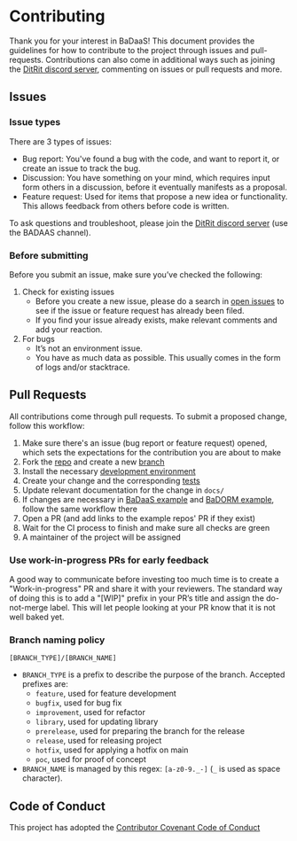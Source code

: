 # Contributing

Thank you for your interest in BaDaaS! This document provides the guidelines for how to contribute to the project through issues and pull-requests. Contributions can also come in additional ways such as joining the [DitRit discord server](https://discord.gg/zkKfj9gj2C), commenting on issues or pull requests and more.

## Issues

### Issue types

There are 3 types of issues:

- Bug report: You've found a bug with the code, and want to report it, or create an issue to track the bug.
- Discussion: You have something on your mind, which requires input form others in a discussion, before it eventually manifests as a proposal.
- Feature request: Used for items that propose a new idea or functionality. This allows feedback from others before code is written.

To ask questions and troubleshoot, please join the [DitRit discord server](https://discord.gg/zkKfj9gj2C) (use the BADAAS channel).

### Before submitting

Before you submit an issue, make sure you’ve checked the following:

1. Check for existing issues
   - Before you create a new issue, please do a search in [open issues](https://github.com/ditrit/badaas/issues) to see if the issue or feature request has already been filed.
   - If you find your issue already exists, make relevant comments and add your reaction.
2. For bugs
   - It’s not an environment issue.
   - You have as much data as possible. This usually comes in the form of logs and/or stacktrace.

## Pull Requests

All contributions come through pull requests. To submit a proposed change, follow this workflow:

1. Make sure there's an issue (bug report or feature request) opened, which sets the expectations for the contribution you are about to make
2. Fork the [repo](https://github.com/ditrit/badaas) and create a new [branch](#branch-naming-policy)
3. Install the necessary [development environment](developing.md#environment)
4. Create your change and the corresponding [tests](developing.md#tests)
5. Update relevant documentation for the change in `docs/`
6. If changes are necessary in [BaDaaS example](https://github.com/ditrit/badaas-example) and [BaDORM example](https://github.com/ditrit/badorm-example), follow the same workflow there
7. Open a PR (and add links to the example repos' PR if they exist)
8. Wait for the CI process to finish and make sure all checks are green
9. A maintainer of the project will be assigned

### Use work-in-progress PRs for early feedback

A good way to communicate before investing too much time is to create a "Work-in-progress" PR and share it with your reviewers. The standard way of doing this is to add a "[WIP]" prefix in your PR’s title and assign the do-not-merge label. This will let people looking at your PR know that it is not well baked yet.

### Branch naming policy

`[BRANCH_TYPE]/[BRANCH_NAME]`

- `BRANCH_TYPE` is a prefix to describe the purpose of the branch.
  Accepted prefixes are:
  - `feature`, used for feature development
  - `bugfix`, used for bug fix
  - `improvement`, used for refactor
  - `library`, used for updating library
  - `prerelease`, used for preparing the branch for the release
  - `release`, used for releasing project
  - `hotfix`, used for applying a hotfix on main
  - `poc`, used for proof of concept
- `BRANCH_NAME` is managed by this regex: `[a-z0-9._-]` (`_` is used as space character).

## Code of Conduct

This project has adopted the [Contributor Covenant Code of Conduct](https://github.com/ditrit/badaas/blob/main/CODE_OF_CONDUCT.md)
